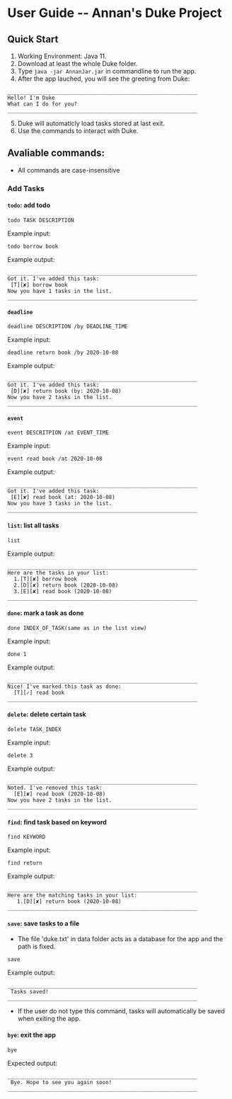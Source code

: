 # User Guide -- Annan's Duke Project
   

## Quick Start

1. Working Environment: Java 11.
2. Download at least the whole Duke folder. 
3. Type `java -jar AnnanJar.jar` in commandline to run the app.
4. After the app lauched, you will see the greeting from Duke:

```
____________________________________________________________
Hello! I'm Duke
What can I do for you?
____________________________________________________________
```

5. Duke will automaticly load tasks stored at last exit.
6. Use the commands to interact with Duke.

## Avaliable commands: 

+ All commands are case-insensitive

### Add Tasks

#### `todo`: add todo 

```
todo TASK DESCRIPTION
```

Example input:

```
todo borrow book
```

Example output:

```
____________________________________________________________
Got it. I've added this task: 
 [T][✘] borrow book
Now you have 1 tasks in the list.
____________________________________________________________
```

#### `deadline`

```
deadline DESCRIPTION /by DEADLINE_TIME
```

Example input:

```
deadline return book /by 2020-10-08
```

Example output:

```
____________________________________________________________
Got it. I've added this task: 
 [D][✘] return book (by: 2020-10-08)
Now you have 2 tasks in the list.
____________________________________________________________
```

#### `event`

```
event DESCRITPION /at EVENT_TIME
```

Example input:

```
event read book /at 2020-10-08
```

Example output:

```
____________________________________________________________
Got it. I've added this task: 
 [E][✘] read book (at: 2020-10-08)
Now you have 3 tasks in the list.
____________________________________________________________
```

#### `list`: list all tasks

```
list
```

Example output:

```
____________________________________________________________
Here are the tasks in your list:
  1.[T][✘] borrow book
  2.[D][✘] return book (2020-10-08)
  3.[E][✘] read book (2020-10-08)
____________________________________________________________
```

#### `done`: mark a task as done

```
done INDEX_OF_TASK(same as in the list view)
```

Example input:

```
done 1
```

Example output:

```
____________________________________________________________
Nice! I've marked this task as done: 
  [T][✓] read book
____________________________________________________________
```

#### `delete`: delete certain task

```
delete TASK_INDEX
```

Example input:

```
delete 3
```

Example output:

```
____________________________________________________________
Noted. I've removed this task: 
  [E][✘] read book (2020-10-08)
Now you have 2 tasks in the list.
____________________________________________________________
```



#### `find`: find task based on keyword

```
find KEYWORD
```

Example input:

```
find return
```

Example output:

```
____________________________________________________________
Here are the matching tasks in your list:
   1.[D][✘] return book (2020-10-08)
____________________________________________________________
```

#### `save`: save tasks to a file
+ The file 'duke.txt' in data folder acts as a database for the app and the path is fixed.

```
save
```

Example output:

```
____________________________________________________________
 Tasks saved!
____________________________________________________________
```
+ If the user do not type this command, tasks will automatically be saved when exiting the app.

#### `bye`: exit the app

```
bye
```

Expected output:

```
____________________________________________________________
 Bye. Hope to see you again soon!
____________________________________________________________
```




